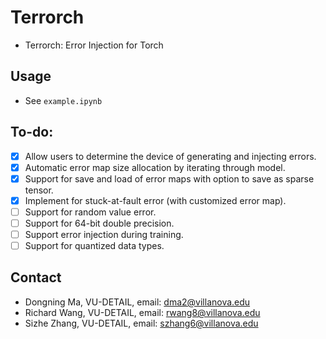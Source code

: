# Terrorch
- Terrorch: Error Injection for Torch
## Usage
- See `example.ipynb`
## To-do:
- [X] Allow users to determine the device of generating and injecting errors.
- [X] Automatic error map size allocation by iterating through model.
- [X] Support for save and load of error maps with option to save as sparse tensor.
- [X] Implement for stuck-at-fault error (with customized error map).
- [ ] Support for random value error.
- [ ] Support for 64-bit double precision.
- [ ] Support error injection during training.
- [ ] Support for quantized data types.
## Contact
- Dongning Ma, VU-DETAIL, email: dma2@villanova.edu 
- Richard Wang, VU-DETAIL, email: rwang8@villanova.edu 
- Sizhe Zhang, VU-DETAIL, email: szhang6@villanova.edu 

